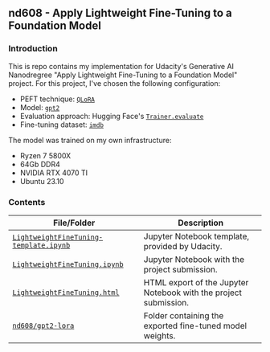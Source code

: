 ## nd608 - Apply Lightweight Fine-Tuning to a Foundation Model

### Introduction

This is repo contains my implementation for Udacity's Generative AI Nanodregree "Apply Lightweight Fine-Tuning to a Foundation Model" project. For this project, I've chosen the following configuration:

* PEFT technique: [`QLoRA`](https://huggingface.co/docs/peft/conceptual_guides/adapter#low-rank-adaptation-lora)
* Model: [`gpt2`](https://huggingface.co/openai-community/gpt2)
* Evaluation approach: Hugging Face's [`Trainer.evaluate`](https://huggingface.co/docs/transformers/main_classes/trainer#transformers.Trainer.evaluate)
* Fine-tuning dataset: [`imdb`](https://huggingface.co/datasets/imdb)

The model was trained on my own infrastructure:

* Ryzen 7 5800X
* 64Gb DDR4
* NVIDIA RTX 4070 TI
* Ubuntu 23.10

### Contents

| File/Folder | Description |
|-------------|-------------|
| [`LightweightFineTuning-template.ipynb`](LightweightFineTuning-template.ipynb) | Jupyter Notebook template, provided by Udacity. |
| [`LightweightFineTuning.ipynb`](LightweightFineTuning.ipynb) | Jupyter Notebook with the project submission. |
| [`LightweightFineTuning.html`](LightweightFineTuning.html) | HTML export of the Jupyter Notebook with the project submission. |
| [`nd608/gpt2-lora`](nd608/gpt2-lora) | Folder containing the exported fine-tuned model weights. |
